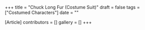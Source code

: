 +++
title = "Chuck Long Fur (Costume Suit)"
draft = false
tags = ["Costumed Characters"]
date = ""

[Article]
contributors = []
gallery = []
+++